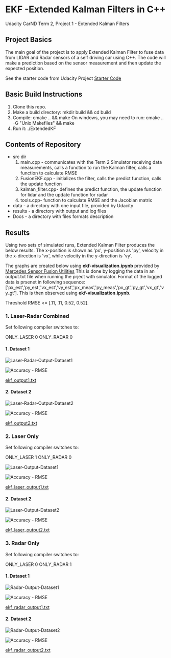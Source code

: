 # EKF -Extended Kalman Filters in C++
Udacity CarND Term 2, Project 1 - Extended Kalman Filters

## Project Basics
The main goal of the project is to apply Extended Kalman Filter to fuse data from LIDAR and Radar sensors of a self driving car using C++. The code will make a prediction based on the sensor measurement and then update the expected position.

See the starter code from Udacity Project 
[Starter Code](https://github.com/udacity/CarND-Extended-Kalman-Filter-Project)

## Basic Build Instructions
1. Clone this repo.
2. Make a build directory: mkdir build && cd build
3. Compile: cmake .. && make
	On windows, you may need to run: cmake .. -G "Unix Makefiles" && make
4. Run it: ./ExtendedKF

## Contents of Repository
- src dir
	1. main.cpp - communicates with the Term 2 Simulator receiving data measurements, calls a function to run the Kalman filter, calls a function to calculate RMSE
	2. FusionEKF.cpp - initializes the filter, calls the predict function, calls the update function
	3. kalman_filter.cpp- defines the predict function, the update function for lidar and the update function for radar
	4. tools.cpp- function to calculate RMSE and the Jacobian matrix
- data - a directory with one input file, provided by Udacity
- results - a directory with output and log files
- Docs - a directory with files formats description

## Results
Using two sets of simulated runs, Extended Kalman Filter produces the below results. The x-position is shown as 'px', y-position as 'py', velocity in the x-direction is 'vx', while velocity in the y-direction is 'vy'.

The graphs are created below using **ekf-visualization.ipynb** provided by [Mercedes Sensor Fusion Utilities](https://github.com/udacity/CarND-Mercedes-SF-Utilities)
This is done by logging the data in an output.txt file when running the prject with simulator.
Format of the logged data is prsenet in following sequence: ['px_est','py_est','vx_est','vy_est','px_meas','py_meas','px_gt','py_gt','vx_gt','vy_gt'].
This is then observed using **ekf-visualization.ipynb**.

Threshold RMSE <= [.11, .11, 0.52, 0.52].

### 1. Laser-Radar Combined 
Set following compiler switches to:

ONLY_LASER 0
ONLY_RADAR 0

#### 1. Dataset 1
![Laser-Radar-Output-Dataset1](https://github.com/vikasmalik22/EKF/blob/master/results/ekf_output1.png)

![Accuracy - RMSE](https://github.com/vikasmalik22/EKF/blob/master/results/rmse_output1.png)

[ekf_output1.txt](https://github.com/vikasmalik22/EKF/blob/master/results/ekf_output1.txt)

#### 2. Dataset 2
![Laser-Radar-Output-Dataset2](https://github.com/vikasmalik22/EKF/blob/master/results/ekf_output2.png)

![Accuracy - RMSE](https://github.com/vikasmalik22/EKF/blob/master/results/rmse_output2.png)

[ekf_output2.txt](https://github.com/vikasmalik22/EKF/blob/master/results/ekf_output1.txt)

### 2. Laser Only

Set following compiler switches to:

ONLY_LASER 1
ONLY_RADAR 0

![Laser-Output-Dataset1](https://github.com/vikasmalik22/EKF/blob/master/results/ekf_laser_output1.png)

![Accuracy - RMSE](https://github.com/vikasmalik22/EKF/blob/master/results/rmse_laser_output1.png)

[ekf_laser_output1.txt](https://github.com/vikasmalik22/EKF/blob/master/results/ekf_laser_output1.txt)

#### 2. Dataset 2
![Laser-Output-Dataset2](https://github.com/vikasmalik22/EKF/blob/master/results/ekf_laser_output2.png)

![Accuracy - RMSE](https://github.com/vikasmalik22/EKF/blob/master/results/rmse_laser_output2.png)

[ekf_laser_output2.txt](https://github.com/vikasmalik22/EKF/blob/master/results/ekf_laser_output2.txt)

### 3. Radar Only

Set following compiler switches to:

ONLY_LASER 0
ONLY_RADAR 1

#### 1. Dataset 1
![Radar-Output-Dataset1](https://github.com/vikasmalik22/EKF/blob/master/results/kf_radar_output1.png)

![Accuracy - RMSE](https://github.com/vikasmalik22/EKF/blob/master/results/rmse_radar_output1.png)

[ekf_radar_output1.txt](https://github.com/vikasmalik22/EKF/blob/master/results/ekf_radar_output1.txt)

#### 2. Dataset 2
![Radar-Output-Dataset2](https://github.com/vikasmalik22/EKF/blob/master/results/ekf_radar_output2.png)

![Accuracy - RMSE](https://github.com/vikasmalik22/EKF/blob/master/results/rmse_radar_output2.png)

[ekf_radar_output2.txt](https://github.com/vikasmalik22/EKF/blob/master/results/ekf_radar_output2.txt)
